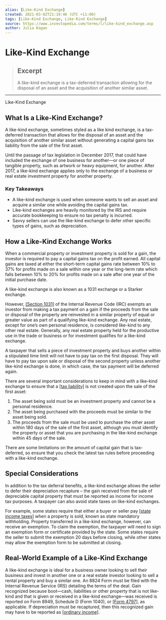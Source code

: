 ```yaml
---
alias: [Like-Kind Exchange]
created: 2021-03-02T21:19:46 (UTC +11:00)
tags: [Like-Kind Exchange, Like-Kind Exchange]
source: https://www.investopedia.com/terms/l/like-kind_exchange.asp
author: Julia Kagan
---
```


# Like-Kind Exchange

> ## Excerpt
> A like-kind exchange is a tax-deferred transaction allowing for the disposal of an asset and the acquisition of another similar asset.

---

Like-Kind Exchange
## What Is a Like-Kind Exchange?

A like-kind exchange, sometimes styled as a like kind exchange, is a tax-deferred transaction that allows for the disposal of an asset and the acquisition of another similar asset without generating a capital gains tax liability from the sale of the first asset.

Until the passage of tax legislation in December 2017, that could have included the exchange of one business for another—or one piece of tangible property, such as artwork or heavy equipment, for another. After 2017, a like-kind exchange applies only to the exchange of a business or real estate investment property for another property.

### Key Takeaways

-   A like-kind exchange is used when someone wants to sell an asset and acquire a similar one while avoiding the capital gains tax.
-   Like-kind exchanges are heavily monitored by the IRS and require accurate bookkeeping to ensure no tax penalty is incurred.
-   Savvy sellers can use the like-kind exchange to defer other specific types of gains, such as depreciation.

## How a Like-Kind Exchange Works

When a commercial property or investment property is sold for a gain, the investor is required to pay a capital gains tax on the profit earned. All capital gains are taxed at either the short-term capital gains rate between 10% to 37% for profits made on a sale within one year or the long-term rate which falls between 10% to 20% for profits made on a sale after one year of the initial purchase date.

A like-kind exchange is also known as a 1031 exchange or a Starker exchange.

However, [[Section 1031]](https://www.investopedia.com/terms/s/section1031.asp) of the Internal Revenue Code (IRC) exempts an investor from making a tax payment on a gain if the proceeds from the sale or disposal of the property are reinvested in a similar property of equal or greater value as part of a qualifying like-kind exchange. Any real estate, except for one’s own personal residence, is considered like-kind to any other real estate. Generally, any real estate property held for the productive use in the trade or business or for investment qualifies for a like-kind exchange.

A taxpayer that sells a piece of investment property and buys another within a stipulated time limit will not have to pay tax on the first disposal. They will have to pay tax upon sale or disposal of the second property unless another like-kind exchange is done, in which case, the tax payment will be deferred again.

There are several important considerations to keep in mind with a like-kind exchange to ensure that a [[tax liability]](https://www.investopedia.com/terms/t/taxliability.asp) is not created upon the sale of the first asset:

1.  The asset being sold must be an investment property and cannot be a personal residence.
2.  The asset being purchased with the proceeds must be similar to the asset being sold.
3.  The proceeds from the sale must be used to purchase the other asset within 180 days of the sale of the first asset, although you must identify the property or asset that you are purchasing in the like-kind exchange within 45 days of the sale.

There are some limitations on the amount of capital gain that is tax-deferred, so ensure that you check the latest tax rules before proceeding with a like-kind exchange.

## Special Considerations

In addition to the tax deferral benefits, a like-kind exchange allows the seller to defer their depreciation recapture – the gain received from the sale of depreciable capital property that must be reported as income for income tax purposes. A taxpayer can also avoid state taxes on like-kind exchanges.

For example, some states require that either a buyer or seller pay [[state income taxes]](https://www.investopedia.com/terms/state-income-tax.asp) when a property is sold, known as state mandatory withholding. Property transferred in a like-kind exchange, however, can receive an exemption. To claim the exemption, the taxpayer will need to sign an exemption form or certificate provided by the state. Some states require the seller to submit the exemption 20 days before closing, while other states may allow the exemption form to be submitted at closing.

## Real-World Example of a Like-Kind Exchange

A like-kind exchange is ideal for a business owner looking to sell their business and invest in another one or a real estate investor looking to sell a rental property and buy a similar one. An 8824 Form must be filed with the Internal Revenue Service (IRS) detailing the terms of the deal. Gain recognized because boot—cash, liabilities or other property that is not like-kind and that is given or received in a like-kind exchange—was received is reported on Form 8949, Schedule D (Form 1040), or [[Form 4797]](https://www.investopedia.com/terms/f/form-4797.asp), as applicable. If depreciation must be recaptured, then this recognized gain may have to be reported as [[ordinary income]](https://www.investopedia.com/terms/o/ordinaryincome.asp).
